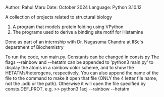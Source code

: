 Author: Rahul Maru
Date: October 2024
Language: Python 3.10.12

A collection of projects related to structural biology
1) A program that models protein folding using VPython
2) The programs used to derive a binding site motif for Histamine

Done as part of an internship with Dr. Nagasuma Chandra at IISc's department of Biochemistry 

To run the code, run main.py. Constants can be changed in consts.py
The flags --rainbow and --hetatm can be appended to 'python3 main.py' to display the atoms in a rainbow color scheme, and to show the HETATMs/heterogens, respectively. You can also append the name of the file to the command to make it open that file (ONLY the 4 letter file name, not the .pdb or the path). Otherwise it will open the file specified by consts.DEF_PROT.
e.g. >> python3 1acj --rainbow --hetatm